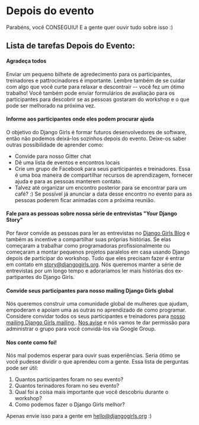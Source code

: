 # Depois do evento

Parabéns, você CONSEGUIU! E a gente quer ouvir tudo sobre isso :)

## Lista de tarefas Depois do Evento:

#### Agradeça todos

Enviar um pequeno bilhete de agredecimento para os participantes, treinadores e pattrocinadores é importante. Lembre também de se cuidar com algo que você curte para relaxar e descontrair -- você fez um ótimo trabalho! Você também pode enviar formulários de avaliação para os participantes para descobrir se as pessoas gostaram do workshop e o que pode ser melhorado na próxima vez.

#### Informe aos participantes onde eles podem procurar ajuda

O objetivo do Django Girls é formar futuros desenvolvedores de software, então não podemos deixá-los sozinhos depois do evento. Deixe-os saber outras possibilidade de aprender como:
- Convide para nosso Gitter chat
- Dê uma lista de eventos e encontros locais
- Crie um grupo de Facebook para seus participantes e treinadores. Essa é uma boa maneira de compartilhar recursos de aprendizagem, fornecer ajuda e para as pessoas manterem contato.
- Talvez até organizar um encontro posterior para se encontrar para um café? :) Se possível já anunciar a data desse encontro no evento para as pessoas poderem ficar animadas com a próxima reunião.

#### Fale para as pessoas sobre nossa série de entrevistas "Your Django Story"

Por favor convide as pessoas para ler as entrevistas no [Django Girls Blog](http://blog.djangogirls.org) e também as incentive a compartilhar suas próprias histórias. Se elas começaram a trabalhar como programadoras profissionalmente ou começaram a montar pequenos projetos paralelos em casa usando Django depois de participar do workshop. Tudo que eles precisam fazer é entrar em contato em story@djangogirls.org. Nós queremos manter a série de entrevistas por um longo tempo e adoraríamos ler mais histórias dos ex-partipantes do Django Girls.

#### Convide seus participantes para nosso mailing Django Girls global

Nós queremos construir uma comunidade global de mulheres que ajudam, empoderam e apoiam uma as outras no aprendizado de como programar. Considere convidar todos os seus participantes e treinadores para [nosso mailing Django Girls mailing ](https://groups.google.com/forum/#!forum/django-girls). [Nos avise](mailto:hello@djangogirls.org) e nós vamos te dar permissão para administrar o grupo para você convidá-los via Google Group.

#### Nos conte como foi!

Nós mal podemos esperar para ouvir suas experiências. Seria ótimo se você pudesse dividir o que aprendeu com a gente. Essa lista de perguntas pode ser útil:

1. Quantos participantes foram no seu evento?
2. Quantos terinadores foram no seu evento?
3. Qual foi a coisa mais importante que você descobriu durante o workshop?
4. Como podemos fazer o Django Girls melhor?

Apenas envie isso para a gente em hello@djangogirls.org :)
